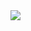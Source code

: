 
<img src="https://github.com/CoarfaBCM/Akhilesh_Projects/blob/master/DOCS/ChromHMM_for_RAT/state_enrichment.png">

